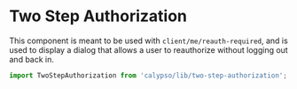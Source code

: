 # Two Step Authorization

This component is meant to be used with `client/me/reauth-required`, and is used to display a dialog that allows a user to reauthorize without logging out and back in.

```js
import TwoStepAuthorization from 'calypso/lib/two-step-authorization';
```
